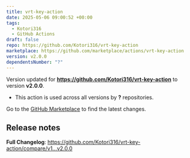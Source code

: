 ```yaml
---
title: vrt-key-action
date: 2025-05-06 09:00:52 +00:00
tags:
  - Kotori316
  - GitHub Actions
draft: false
repo: https://github.com/Kotori316/vrt-key-action
marketplace: https://github.com/marketplace/actions/vrt-key-action
version: v2.0.0
dependentsNumber: "?"
---
```



Version updated for **https://github.com/Kotori316/vrt-key-action** to version **v2.0.0**.
- This action is used across all versions by **?** repositories.

Go to the [GitHub Marketplace](https://github.com/marketplace/actions/vrt-key-action) to find the latest changes.

## Release notes

**Full Changelog**: https://github.com/Kotori316/vrt-key-action/compare/v1...v2.0.0
